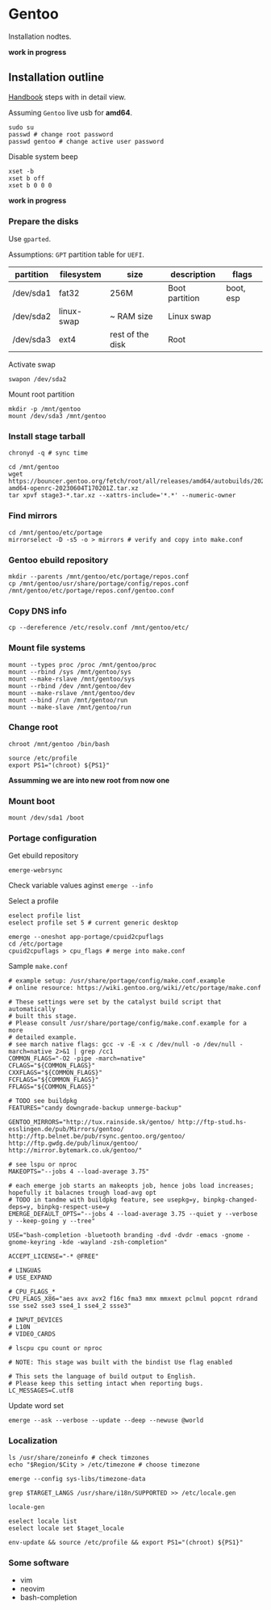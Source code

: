 # Gentoo

Installation nodtes. 

**work in progress**
 
## Installation outline

[Handbook](https://wiki.gentoo.org/wiki/Handbook:AMD64) steps with in detail view. 

Assuming `Gentoo` live usb for **amd64**.

```
sudo su
passwd # change root password
passwd gentoo # change active user password
```

Disable system beep
```
xset -b
xset b off
xset b 0 0 0
```

**work in progress**

### Prepare the disks

Use `gparted`.

Assumptions: `GPT` partition table for `UEFI`.

| partition | filesystem | size             | description    | flags |
|-----------|------------|------------------|----------------|-------|
| /dev/sda1 | fat32      | 256M             | Boot partition | boot, esp |
| /dev/sda2 | linux-swap | ~ RAM size       | Linux swap     |       |
| /dev/sda3 | ext4       | rest of the disk | Root           |       |

Activate swap 

```
swapon /dev/sda2
```

Mount root partition

```
mkdir -p /mnt/gentoo
mount /dev/sda3 /mnt/gentoo
```

### Install stage tarball

```
chronyd -q # sync time
```

```
cd /mnt/gentoo
wget https://bouncer.gentoo.org/fetch/root/all/releases/amd64/autobuilds/20230604T170201Z/stage3-amd64-openrc-20230604T170201Z.tar.xz
tar xpvf stage3-*.tar.xz --xattrs-include='*.*' --numeric-owner
```

### Find mirrors

```
cd /mnt/gentoo/etc/portage
mirrorselect -D -s5 -o > mirrors # verify and copy into make.conf
```

### Gentoo ebuild repository

```
mkdir --parents /mnt/gentoo/etc/portage/repos.conf
cp /mnt/gentoo/usr/share/portage/config/repos.conf /mnt/gentoo/etc/portage/repos.conf/gentoo.conf
```

### Copy DNS info

```
cp --dereference /etc/resolv.conf /mnt/gentoo/etc/
```

### Mount file systems

```
mount --types proc /proc /mnt/gentoo/proc 
mount --rbind /sys /mnt/gentoo/sys 
mount --make-rslave /mnt/gentoo/sys 
mount --rbind /dev /mnt/gentoo/dev 
mount --make-rslave /mnt/gentoo/dev 
mount --bind /run /mnt/gentoo/run 
mount --make-slave /mnt/gentoo/run 
```

### Change root

```
chroot /mnt/gentoo /bin/bash 
```

```
source /etc/profile
export PS1="(chroot) ${PS1}"
```

**Assumming we are into new root from now one**

### Mount boot

```
mount /dev/sda1 /boot
```

### Portage configuration

Get ebuild repository

```
emerge-webrsync
```

Check variable values aginst `emerge --info`

Select a profile

```
eselect profile list
eselect profile set 5 # current generic desktop
```

```
emerge --oneshot app-portage/cpuid2cpuflags
cd /etc/portage
cpuid2cpuflags > cpu_flags # merge into make.conf
```

Sample `make.conf`

```
# example setup: /usr/share/portage/config/make.conf.example
# online resource: https://wiki.gentoo.org/wiki//etc/portage/make.conf

# These settings were set by the catalyst build script that automatically
# built this stage.
# Please consult /usr/share/portage/config/make.conf.example for a more
# detailed example.
# see march native flags: gcc -v -E -x c /dev/null -o /dev/null -march=native 2>&1 | grep /cc1
COMMON_FLAGS="-O2 -pipe -march=native"
CFLAGS="${COMMON_FLAGS}"
CXXFLAGS="${COMMON_FLAGS}"
FCFLAGS="${COMMON_FLAGS}"
FFLAGS="${COMMON_FLAGS}"

# TODO see buildpkg
FEATURES="candy downgrade-backup unmerge-backup"

GENTOO_MIRRORS="http://tux.rainside.sk/gentoo/ http://ftp-stud.hs-esslingen.de/pub/Mirrors/gentoo/ http://ftp.belnet.be/pub/rsync.gentoo.org/gentoo/ http://ftp.gwdg.de/pub/linux/gentoo/ http://mirror.bytemark.co.uk/gentoo/"

# see lspu or nproc
MAKEOPTS="--jobs 4 --load-average 3.75"

# each emerge job starts an makeopts job, hence jobs load increases; hopefully it balacnes trough load-avg opt
# TODO in tandme with buildpkg feature, see usepkg=y, binpkg-changed-deps=y, binpkg-respect-use=y
EMERGE_DEFAULT_OPTS="--jobs 4 --load-average 3.75 --quiet y --verbose y --keep-going y --tree"

USE="bash-completion -bluetooth branding -dvd -dvdr -emacs -gnome -gnome-keyring -kde -wayland -zsh-completion"

ACCEPT_LICENSE="-* @FREE"

# LINGUAS
# USE_EXPAND

# CPU_FLAGS_*
CPU_FLAGS_X86="aes avx avx2 f16c fma3 mmx mmxext pclmul popcnt rdrand sse sse2 sse3 sse4_1 sse4_2 ssse3"

# INPUT_DEVICES
# L10N
# VIDEO_CARDS

# lscpu cpu count or nproc

# NOTE: This stage was built with the bindist Use flag enabled

# This sets the language of build output to English.
# Please keep this setting intact when reporting bugs.
LC_MESSAGES=C.utf8
```

Update word set

```
emerge --ask --verbose --update --deep --newuse @world
```

### Localization

```
ls /usr/share/zoneinfo # check timzones
echo "$Region/$City > /etc/timezone # choose timezone
```

```
emerge --config sys-libs/timezone-data
```

```
grep $TARGET_LANGS /usr/share/i18n/SUPPORTED >> /etc/locale.gen
```

```
locale-gen
```

```
eselect locale list
eselect locale set $taget_locale
```

```
env-update && source /etc/profile && export PS1="(chroot) ${PS1}"
```

### Some software

- vim
- neovim
- bash-completion
